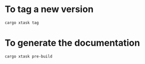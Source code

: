 # To tag a new version

```bash
cargo xtask tag
```

# To generate the documentation

```bash
cargo xtask pre-build
```
